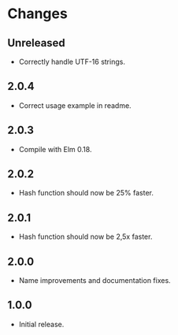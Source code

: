 # Changes

## Unreleased

* Correctly handle UTF-16 strings.

## 2.0.4

* Correct usage example in readme.

## 2.0.3

* Compile with Elm 0.18.

## 2.0.2

* Hash function should now be 25% faster.

## 2.0.1

* Hash function should now be 2,5x faster.

## 2.0.0

* Name improvements and documentation fixes.

## 1.0.0

* Initial release.
